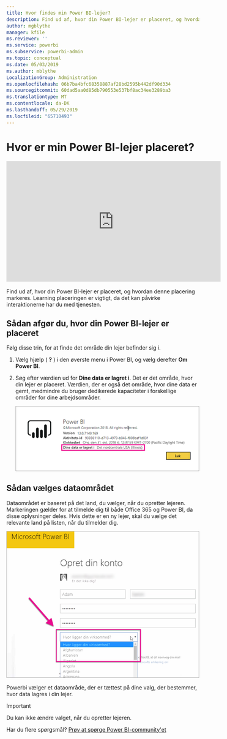 ```yaml
---
title: Hvor findes min Power BI-lejer?
description: Find ud af, hvor din Power BI-lejer er placeret, og hvordan denne placering markeres. Dette er vigtigt at få mere at vide, da det kan påvirke de interaktioner, du har med tjenesten.
author: mgblythe
manager: kfile
ms.reviewer: ''
ms.service: powerbi
ms.subservice: powerbi-admin
ms.topic: conceptual
ms.date: 05/03/2019
ms.author: mblythe
LocalizationGroup: Administration
ms.openlocfilehash: 06b7ba4bfc68358887af28bd2595b442df90d334
ms.sourcegitcommit: 60dad5aa0d85db790553e537bf8ac34ee3289ba3
ms.translationtype: MT
ms.contentlocale: da-DK
ms.lasthandoff: 05/29/2019
ms.locfileid: "65710493"
---
```

# <a name="where-is-my-power-bi-tenant-located"></a>Hvor er min Power BI-lejer placeret?

<iframe width="560" height="315" src="https://www.youtube.com/embed/0fOxaHJPvdM?showinfo=0" frameborder="0" allowfullscreen></iframe>

Find ud af, hvor din Power BI-lejer er placeret, og hvordan denne placering markeres. Learning placeringen er vigtigt, da det kan påvirke interaktionerne har du med tjenesten.

## <a name="how-to-determine-where-your-power-bi-tenant-is-located"></a>Sådan afgør du, hvor din Power BI-lejer er placeret

Følg disse trin, for at finde det område din lejer befinder sig i.

1. Vælg hjælp ( **?** ) i den øverste menu i Power BI, og vælg derefter **Om Power BI**.

1. Søg efter værdien ud for **Dine data er lagret i**. Det er det område, hvor din lejer er placeret. Værdien, der er også det område, hvor dine data er gemt, medmindre du bruger dedikerede kapaciteter i forskellige områder for dine arbejdsområder.

    ![Dataområde](media/service-admin-where-is-my-tenant-located/power-bi-data-region.png)

## <a name="how-the-data-region-is-selected"></a>Sådan vælges dataområdet

Dataområdet er baseret på det land, du vælger, når du opretter lejeren. Markeringen gælder for at tilmelde dig til både Office 365 og Power BI, da disse oplysninger deles. Hvis dette er en ny lejer, skal du vælge det relevante land på listen, når du tilmelder dig.

![Valg af land](media/service-admin-where-is-my-tenant-located/sign-up-country-selection.png)

Powerbi vælger et dataområde, der er tættest på dine valg, der bestemmer, hvor data lagres i din lejer.

> [!IMPORTANT]
> Du kan ikke ændre valget, når du opretter lejeren.

Har du flere spørgsmål? [Prøv at spørge Power BI-community'et](http://community.powerbi.com/)

